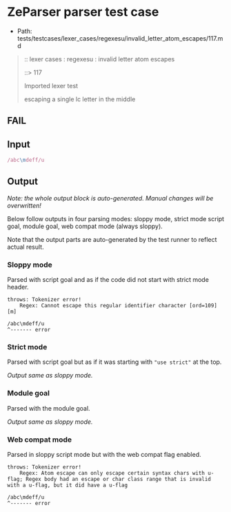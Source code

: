 # ZeParser parser test case

- Path: tests/testcases/lexer_cases/regexesu/invalid_letter_atom_escapes/117.md

> :: lexer cases : regexesu : invalid letter atom escapes
>
> ::> 117
>
> Imported lexer test
>
> escaping a single lc letter in the middle

## FAIL

## Input

`````js
/abc\mdeff/u
`````

## Output

_Note: the whole output block is auto-generated. Manual changes will be overwritten!_

Below follow outputs in four parsing modes: sloppy mode, strict mode script goal, module goal, web compat mode (always sloppy).

Note that the output parts are auto-generated by the test runner to reflect actual result.

### Sloppy mode

Parsed with script goal and as if the code did not start with strict mode header.

`````
throws: Tokenizer error!
    Regex: Cannot escape this regular identifier character [ord=109][m]

/abc\mdeff/u
^------- error
`````

### Strict mode

Parsed with script goal but as if it was starting with `"use strict"` at the top.

_Output same as sloppy mode._

### Module goal

Parsed with the module goal.

_Output same as sloppy mode._

### Web compat mode

Parsed in sloppy script mode but with the web compat flag enabled.

`````
throws: Tokenizer error!
    Regex: Atom escape can only escape certain syntax chars with u-flag; Regex body had an escape or char class range that is invalid with a u-flag, but it did have a u-flag

/abc\mdeff/u
^------- error
`````

